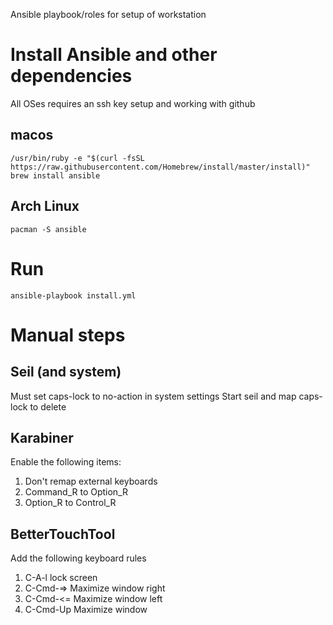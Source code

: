 Ansible playbook/roles for setup of workstation


# Install Ansible and other dependencies

All OSes requires an ssh key setup and working with github


## macos
```
/usr/bin/ruby -e "$(curl -fsSL https://raw.githubusercontent.com/Homebrew/install/master/install)"
brew install ansible
```

## Arch Linux
```
pacman -S ansible

```

# Run
```
ansible-playbook install.yml
```

# Manual steps

## Seil (and system)
Must set caps-lock to no-action in system settings
Start seil and map caps-lock to delete

## Karabiner
Enable the following items:
1. Don't remap external keyboards
2. Command_R to Option_R
3. Option_R to Control_R

## BetterTouchTool
Add the following keyboard rules
1. C-A-l lock screen
2. C-Cmd-=> Maximize window right
3. C-Cmd-<= Maximize window left
4. C-Cmd-Up Maximize window
